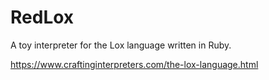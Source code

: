 # RedLox

A toy interpreter for the Lox language written in Ruby.

https://www.craftinginterpreters.com/the-lox-language.html